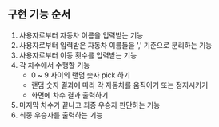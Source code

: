 ## 구현 기능 순서
1. 사용자로부터 자동차 이름을 입력받는 기능
2. 사용자로부터 입력받은 자동차 이름들을 ',' 기준으로 분리하는 기능
3. 사용자로부터 이동 횟수를 입력받는 기능
4. 각 차수에서 수행할 기능
   - 0 ~ 9 사이의 랜덤 숫자 pick 하기
   - 랜덤 숫자 결과에 따라 각 자동차를 움직이기 또는 정지시키기
   - 화면에 차수 결과 출력하기
5. 마지막 차수가 끝나고 최종 우승자 판단하는 기능
6. 최종 우승자를 출력하는 기능